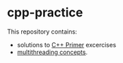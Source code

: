 # cpp-practice

This repository contains:
* solutions to [C++ Primer](https://www.amazon.in/C-Primer-Stanley-B-Lippman/dp/0321714113) excercises
* [multithreading concepts](https://www.youtube.com/playlist?list=PLk6CEY9XxSIAeK-EAh3hB4fgNvYkYmghp).
